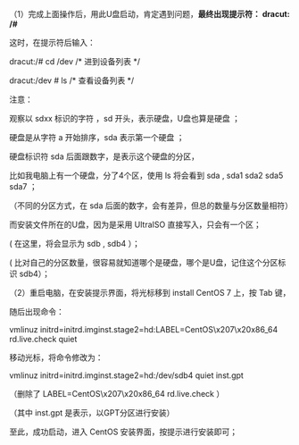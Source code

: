 （1）完成上面操作后，用此U盘启动，肯定遇到问题，**最终出现提示符： dracut: /#**

这时，在提示符后输入：

dracut:/# cd  /dev             /* 进到设备列表 */

dracut:/dev # ls               /* 查看设备列表 */

注意：

观察以 sdxx 标识的字符 ，sd 开头，表示硬盘，U盘也算是硬盘 ； 

硬盘是从字符 a 开始排序，sda 表示第一个硬盘 ；

硬盘标识符 sda 后面跟数字，是表示这个硬盘的分区，

比如我电脑上有一个硬盘，分了4个区，使用 ls 将会看到 sda , sda1 sda2 sda5 sda7 ；

（不同的分区方式，在 sda 后面的数字，会有差异，但总的数量与分区数量相符）

 

而安装文件所在的U盘，因为是采用 UltraISO 直接写入，只会有一个区；

( 在这里，将会显示为 sdb , sdb4 ）；

( 比对自己的分区数量，很容易就知道哪个是硬盘，哪个是U盘，记住这个分区标识 sdb4）；

 

（2）重启电脑，在安装提示界面，将光标移到 install CentOS 7 上，按 Tab 键，

随后出现命令：

vmlinuz initrd=initrd.imginst.stage2=hd:LABEL=CentOS\x207\x20x86_64 rd.live.check quiet

移动光标，将命令修改为：

vmlinuz initrd=initrd.imginst.stage2=hd:/dev/sdb4 quiet inst.gpt

（删除了 LABEL=CentOS\x207\x20x86_64 rd.live.check ）

（其中 inst.gpt 是表示，以GPT分区进行安装）

 

至此，成功启动，进入 CentOS 安装界面，按提示进行安装即可；